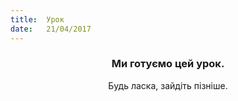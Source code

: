 ```yaml
---
title:  Урок
date:   21/04/2017
---
```


### <center>Ми готуємо цей урок.</center>
<center>Будь ласка, зайдіть пізніше.</center>